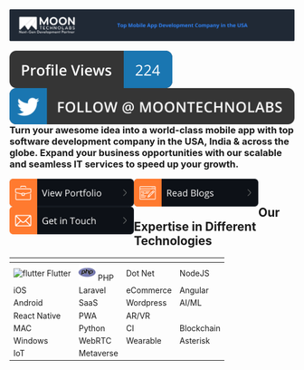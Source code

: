 <img src="assets/top-header.png" align="center">
<br/>
<br/>
<div>
    <img src="assets/profile-views.svg" align="left"> <a href="https://twitter.com/moontechnolabs" target="_blank"><img src="assets/twitter-follow.svg" align="right"></a>
    <br/>
    <br/>
</div>

<div>
    <h3>
        Turn your awesome idea into a world-class mobile app with top software development company in the USA, India & across the globe. Expand your business opportunities with our scalable and seamless IT services to speed up your growth.
    </h3>
    
</div>

<div>
    <img src="assets/view-portfolio.svg" align="left" width="220px">
    <img src="assets/read-blogs.svg" align="left" width="220px">
    <img src="assets/get-in-touch.png" align="left" width="220px">
    <br/>
</div>

<div>
    <h2>Our Expertise in Different Technologies</h2>
</div>

|<!-- --> |<!-- --> |<!-- --> |<!-- --> |
|--------|--------|--------|--------|
| <img src="https://www.vectorlogo.zone/logos/flutterio/flutterio-icon.svg" alt="flutter" width="30" height="30"/> Flutter |<img src="https://raw.githubusercontent.com/devicons/devicon/master/icons/php/php-original.svg" alt="php" width="30" height="30"/> PHP     | Dot Net|NodeJS  |
|iOS|Laravel|eCommerce|Angular|
|Android|SaaS|Wordpress|AI/ML|
|React Native | PWA | AR/VR|
|MAC|Python|CI|Blockchain|
|Windows|WebRTC|Wearable|Asterisk|
|IoT|Metaverse| 
